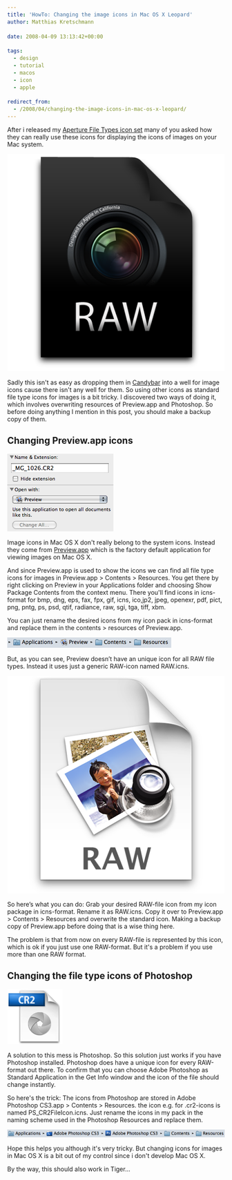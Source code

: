 ```yaml
---
title: 'HowTo: Changing the image icons in Mac OS X Leopard'
author: Matthias Kretschmann

date: 2008-04-09 13:13:42+00:00

tags:
  - design
  - tutorial
  - macos
  - icon
  - apple

redirect_from:
  - /2008/04/changing-the-image-icons-in-mac-os-x-leopard/
---
```


After i released my [Aperture File Types icon set](http://www.kremalicious.com/goodies) many of you asked how they can really use these icons for displaying the icons of images on your Mac system.

![Aperture File Types](./aperturefiletypes.png)

Sadly this isn't as easy as dropping them in [Candybar](http://www.panic.com/candybar) into a well for image icons cause there isn't any well for them. So using other icons as standard file type icons for images is a bit tricky. I discovered two ways of doing it, which involves overwriting resources of Preview.app and Photoshop. So before doing anything I mention in this post, you should make a backup copy of them.

## Changing Preview.app icons

![Open with Preview](./openwithpreview.png)

Image icons in Mac OS X don't really belong to the system icons. Instead they come from [Preview.app](http://www.apple.com/macosx/features/300.html%23preview) which is the factory default application for viewing images on Mac OS X.

And since Preview.app is used to show the icons we can find all file type icons for images in Preview.app > Contents > Resources. You get there by right clicking on Preview in your Applications folder and choosing Show Package Contents from the context menu. There you'll find icons in icns-format for bmp, dng, eps, fax, fpx, gif, icns, ico,jp2, jpeg, openexr, pdf, pict, png, pntg, ps, psd, qtif, radiance, raw, sgi, tga, tiff, xbm.

You can just rename the desired icons from my icon pack in icns-format and replace them in the contents > resources of Preview.app.

![path Preview](./pathpreview.png)

But, as you can see, Preview doesn’t have an unique icon for all RAW file types. Instead it uses just a generic RAW-icon named RAW.icns.

![RAW](./raw.png)

So here’s what you can do: Grab your desired RAW-file icon from my icon package in icns-format. Rename it as RAW.icns. Copy it over to Preview.app > Contents > Resources and overwrite the standard icon. Making a backup copy of Preview.app before doing that is a wise thing here.

The problem is that from now on every RAW-file is represented by this icon, which is ok if you just use one RAW-format. But it's a problem if you use more than one RAW format.

## Changing the file type icons of Photoshop

![Photoshop CR2](./PS_CR2FileIcon.png)

A solution to this mess is Photoshop. So this solution just works if you have Photoshop installed. Photoshop does have a unique icon for every RAW-format out there. To confirm that you can choose Adobe Photoshop as Standard Application in the Get Info window and the icon of the file should change instantly.

So here's the trick: The icons from Photoshop are stored in Adobe Photoshop CS3.app > Contents > Resources. the icon e.g. for .cr2-icons is named PS_CR2FileIcon.icns. Just rename the icons in my pack in the naming scheme used in the Photoshop Resources and replace them.

![Path Photoshop](./pathphotoshop.png)

Hope this helps you although it's very tricky. But changing icons for images in Mac OS X is a bit out of my control since i don't develop Mac OS X.

By the way, this should also work in Tiger...
